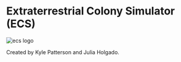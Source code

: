 # Extraterrestrial Colony Simulator (ECS)

![ecs logo](extraterrestrial-colony-simulator/ecs/assets/logo/logo.png)

Created by Kyle Patterson and Julia Holgado.

